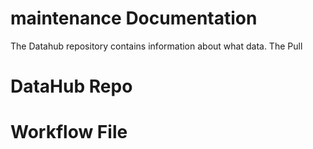 # maintenance Documentation

The Datahub repository contains information about what data. The Pull 

# DataHub Repo

# Workflow File


